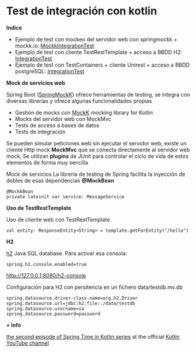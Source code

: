 # Test de integración con kotlin

**Indice**

* Ejemplo de test con mockeo del servidor web con springmockk + mockk.io: [MockkIntegrationTest](https://github.com/arturisimo/intro-kotlin-test/blob/main/src/test/kotlin/demo/MockkIntegrationTest.kt)
* Ejemplo de test con cliente TestRestTemplate + acceso a BBDD H2: [IntegrationTest](https://github.com/arturisimo/intro-kotlin-test/blob/main/src/test/kotlin/demo/IntegrationTest.kt)
* Ejemplo de test con TestContainers + cliente Unirest + acceso a BBDD postgreSQL: [IntegrationTest](https://github.com/arturisimo/intro-kotlin-test/blob/test-container/src/test/kotlin/demo/IntegrationTest.kt)

**Mock de servicios web**

Spring Boot ([SpringMockK](https://github.com/Ninja-Squad/springmockk)) ofrece herramientas de testing, se integra con diversas librerías y ofrece algunas funcionalidades propias

* Gestión de mocks con [MockK](https://mockk.io/) mocking library for Kotlin
* Mocks del servidor web con MockMvc
* Tests de acceso a bases de datos
* Tests de integración

Se pueden simular peticiones web sin ejecutar el servidor web, existe un cliente Http mock **MockMvc** que se conecta directamente al servidor web mock, Se utilizan **plugins** de JUnit para controlar el ciclo de vida de estos elementos de forma muy sencilla

Mock de servicios La librería de testing de Spring facilita la inyección de dobles de esas dependencias **@MockBean**

	@MockkBean
    private lateinit var service: MessageService


**Uso de TestRestTemplate**

Uso de cliente web con TestRestTemplate

    val entity: ResponseEntity<String> = template.getForEntity("/hello")


**H2**

[h2](https://www.h2database.com/html/main.html) Java SQL database. Para activar esa consola:

    spring.h2.console.enabled=true

http://127.0.0.1:8080/h2-console

Configuración para H2 con persitencia en un fichero data/testdb.mv.db

    spring.datasource.driver-class-name=org.h2.Driver
    spring.datasource.url=jdbc:h2:file:./data/testdb
    spring.datasource.username=sa
    spring.datasource.password=password


**+ info**

[the second episode of Spring Time in Kotlin series](https://www.youtube.com/watch?v=0jWo3o7r-W4) at the official [Kotlin YouTube channel](https://www.youtube.com/channel/UCP7uiEZIqci43m22KDl0sNw)
